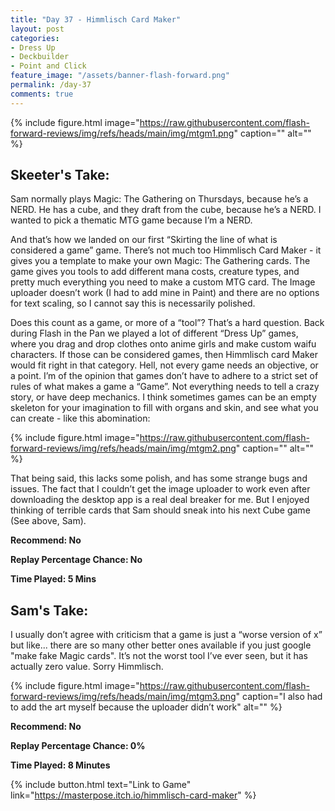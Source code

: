 ```yaml
---
title: "Day 37 - Himmlisch Card Maker"
layout: post
categories:
- Dress Up
- Deckbuilder
- Point and Click
feature_image: "/assets/banner-flash-forward.png"
permalink: /day-37
comments: true
---
```


{% include figure.html image="https://raw.githubusercontent.com/flash-forward-reviews/img/refs/heads/main/img/mtgm1.png" caption="" alt="" %}

## Skeeter's Take:

Sam normally plays Magic: The Gathering on Thursdays, because he’s a NERD. 
He has a cube, and they draft from the cube, because he’s a NERD. 
I wanted to pick a thematic MTG game because I’m a NERD. 

And that’s how we landed on our first “Skirting the line of what is considered a game” game. 
There’s not much too Himmlisch Card Maker - it gives you a template to make your own Magic: The Gathering cards. The game gives you tools to add different mana costs, creature types, and pretty much everything you need to make a custom MTG card. The Image uploader doesn’t work (I had to add mine in Paint) and there are no options for text scaling, so I cannot say this is necessarily polished.

Does this count as a game, or more of a “tool”? That’s a hard question. Back during Flash in the Pan we played a lot of different “Dress Up” games, where you drag and drop clothes onto anime girls and make custom waifu characters. If those can be considered games, then Himmlisch card Maker would fit right in that category. Hell, not every game needs an objective, or a point. I’m of the opinion that games don’t have to adhere to a strict set of rules of what makes a game a “Game”. Not everything needs to tell a crazy story, or have deep mechanics. I think sometimes games can be an empty skeleton for your imagination to fill with organs and skin, and see what you can create - like this abomination:

{% include figure.html image="https://raw.githubusercontent.com/flash-forward-reviews/img/refs/heads/main/img/mtgm2.png" caption="" alt="" %}

That being said, this lacks some polish, and has some strange bugs and issues. The fact that I couldn’t get the image uploader to work even after downloading the desktop app is a real deal breaker for me. But I enjoyed thinking of terrible cards that Sam should sneak into his next Cube game (See above, Sam). 

**Recommend: No**

**Replay Percentage Chance: No**

**Time Played: 5 Mins**

## Sam's Take:

I usually don’t agree with criticism that a game is just a “worse version of x” but like... there are so many other better ones available if you just google "make fake Magic cards". It’s not the worst tool I’ve ever seen, but it has actually zero value. Sorry Himmlisch.

{% include figure.html image="https://raw.githubusercontent.com/flash-forward-reviews/img/refs/heads/main/img/mtgm3.png" caption="I also had to add the art myself because the uploader didn’t work" alt="" %}

**Recommend: No**

**Replay Percentage Chance: 0%**

**Time Played: 8 Minutes**

{% include button.html text="Link to Game" link="https://masterpose.itch.io/himmlisch-card-maker" %}